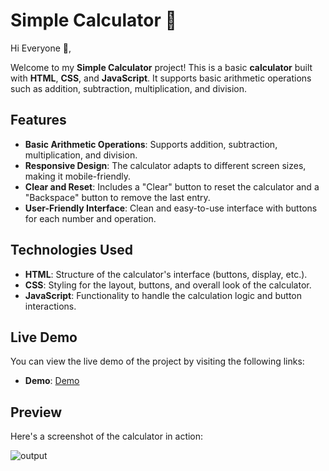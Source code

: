 # Simple Calculator 🧮

Hi Everyone 👋,

Welcome to my **Simple Calculator** project! This is a basic **calculator** built with **HTML**, **CSS**, and **JavaScript**. It supports basic arithmetic operations such as addition, subtraction, multiplication, and division.

## Features

- **Basic Arithmetic Operations**: Supports addition, subtraction, multiplication, and division.
- **Responsive Design**: The calculator adapts to different screen sizes, making it mobile-friendly.
- **Clear and Reset**: Includes a "Clear" button to reset the calculator and a "Backspace" button to remove the last entry.
- **User-Friendly Interface**: Clean and easy-to-use interface with buttons for each number and operation.

## Technologies Used

- **HTML**: Structure of the calculator's interface (buttons, display, etc.).
- **CSS**: Styling for the layout, buttons, and overall look of the calculator.
- **JavaScript**: Functionality to handle the calculation logic and button interactions.

## Live Demo

You can view the live demo of the project by visiting the following links:

- **Demo**: [Demo](https://kaushalsahu07.github.io/Templates/calculator/index.html)

## Preview

Here's a screenshot of the calculator in action:

![output](https://github.com/kaushalsahu07/calculator.github.io/assets/131914333/8d229cbe-302f-4c83-afa5-06a1b135164d)
